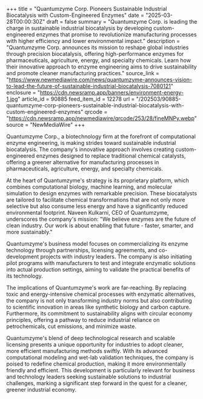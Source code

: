 +++
title = "Quantumzyme Corp. Pioneers Sustainable Industrial Biocatalysis with Custom-Engineered Enzymes"
date = "2025-03-28T00:00:30Z"
draft = false
summary = "Quantumzyme Corp. is leading the charge in sustainable industrial biocatalysis by developing custom-engineered enzymes that promise to revolutionize manufacturing processes with higher efficiency and lower environmental impact."
description = "Quantumzyme Corp. announces its mission to reshape global industries through precision biocatalysis, offering high-performance enzymes for pharmaceuticals, agriculture, energy, and specialty chemicals. Learn how their innovative approach to enzyme engineering aims to drive sustainability and promote cleaner manufacturing practices."
source_link = "https://www.newmediawire.com/news/quantumzyme-announces-vision-to-lead-the-future-of-sustainable-industrial-biocatalysis-7080121"
enclosure = "https://cdn.newsramp.app/banners/environment-energy-1.jpg"
article_id = 90885
feed_item_id = 12278
url = "/202503/90885-quantumzyme-corp-pioneers-sustainable-industrial-biocatalysis-with-custom-engineered-enzymes"
qrcode = "https://cdn.newsramp.app/newmediawire/qrcode/253/28/fineMNPy.webp"
source = "NewMediaWire"
+++

<p>Quantumzyme Corp., a biotechnology firm at the forefront of computational enzyme engineering, is making strides toward sustainable industrial biocatalysis. The company's innovative approach involves creating custom-engineered enzymes designed to replace traditional chemical catalysts, offering a greener alternative for manufacturing processes in pharmaceuticals, agriculture, energy, and specialty chemicals.</p><p>At the heart of Quantumzyme's strategy is its proprietary platform, which combines computational biology, machine learning, and molecular simulation to design enzymes with remarkable precision. These biocatalysts are tailored to facilitate chemical transformations that are not only more selective but also consume less energy and have a significantly reduced environmental footprint. Naveen Kulkarni, CEO of Quantumzyme, underscores the company's mission: "We believe enzymes are the future of clean industry. Our work is about enabling that future - faster, smarter, and more sustainably."</p><p>Quantumzyme's business model focuses on commercializing its enzyme technology through partnerships, licensing agreements, and co-development projects with industry leaders. The company is also initiating pilot programs with manufacturers to test and integrate enzymatic solutions into actual production settings, aiming to validate the practical benefits of its technology.</p><p>The implications of Quantumzyme's work are far-reaching. By replacing toxic and energy-intensive chemical processes with enzymatic alternatives, the company is not only transforming industry norms but also contributing to scientific innovation in areas like synthetic biology and carbon capture. Furthermore, its commitment to sustainability aligns with circular economy principles, offering a pathway to reduce industrial reliance on petrochemicals, cut emissions, and minimize waste.</p><p>Quantumzyme's blend of deep technological research and scalable licensing presents a unique opportunity for industries to adopt cleaner, more efficient manufacturing methods swiftly. With its advanced computational modeling and wet-lab validation techniques, the company is poised to redefine chemical production, making it more environmentally friendly and efficient. This development is particularly relevant for business and technology leaders seeking sustainable solutions to industrial challenges, marking a significant step forward in the quest for a cleaner, greener industrial economy.</p>